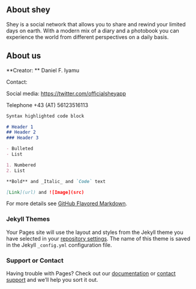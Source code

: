 ## About shey

Shey is a social network that allows you to share and rewind your limited days on earth. With a modern mix of a diary and a photobook you can experience the world from different perspectives on a daily basis.

## About us

**Creator: ** Daniel F. Iyamu 

Contact:

Social media: https://twitter.com/officialsheyapp

Telephone +43 (AT) 56123516113




```markdown
Syntax highlighted code block

# Header 1
## Header 2
### Header 3

- Bulleted
- List

1. Numbered
2. List

**Bold** and _Italic_ and `Code` text

[Link](url) and ![Image](src)
```

For more details see [GitHub Flavored Markdown](https://guides.github.com/features/mastering-markdown/).

### Jekyll Themes

Your Pages site will use the layout and styles from the Jekyll theme you have selected in your [repository settings](https://github.com/fosini/shey/settings). The name of this theme is saved in the Jekyll `_config.yml` configuration file.

### Support or Contact

Having trouble with Pages? Check out our [documentation](https://help.github.com/categories/github-pages-basics/) or [contact support](https://github.com/contact) and we’ll help you sort it out.
